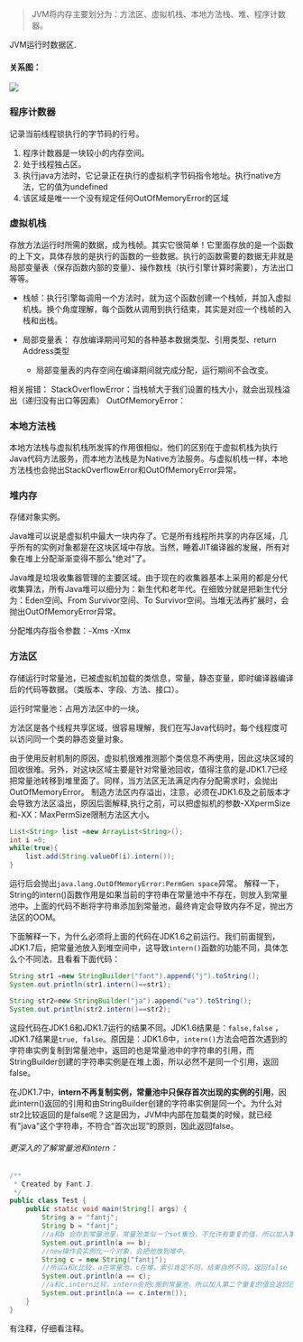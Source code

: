 >JVM将内存主要划分为：方法区、虚拟机栈、本地方法栈、堆、程序计数器。

JVM运行时数据区.


####    关系图：

![](https://upload-images.jianshu.io/upload_images/5786888-19ec249144c09df4.png?imageMogr2/auto-orient/strip%7CimageView2/2/w/1240)


###   程序计数器
记录当前线程锁执行的字节码的行号。
1. 程序计数器是一块较小的内存空间。
2. 处于线程独占区。
3. 执行java方法时，它记录正在执行的虚拟机字节码指令地址。执行native方法，它的值为undefined
4. 该区域是唯一一个没有规定任何OutOfMemoryError的区域

###   虚拟机栈
存放方法运行时所需的数据，成为栈帧。其实它很简单！它里面存放的是一个函数的上下文，具体存放的是执行的函数的一些数据。执行的函数需要的数据无非就是局部变量表（保存函数内部的变量）、操作数栈（执行引擎计算时需要），方法出口等等。

* 栈帧：执行引擎每调用一个方法时，就为这个函数创建一个栈帧，并加入虚拟机栈。换个角度理解，每个函数从调用到执行结束，其实是对应一个栈帧的入栈和出栈。

* 局部变量表： 存放编译期间可知的各种基本数据类型、引用类型、return Address类型
    * 局部变量表的内存空间在编译期间就完成分配，运行期间不会改变。

相关报错：
StackOverflowError：当栈帧大于我们设置的栈大小，就会出现栈溢出（递归没有出口等因素）
OutOfMemoryError：




###   本地方法栈
本地方法栈与虚拟机栈所发挥的作用很相似，他们的区别在于虚拟机栈为执行Java代码方法服务，而本地方法栈是为Native方法服务。与虚拟机栈一样，本地方法栈也会抛出StackOverflowError和OutOfMemoryError异常。


###   堆内存
存储对象实例。

Java堆可以说是虚拟机中最大一块内存了。它是所有线程所共享的内存区域，几乎所有的实例对象都是在这块区域中存放。当然，睡着JIT编译器的发展，所有对象在堆上分配渐渐变得不那么“绝对”了。

Java堆是垃圾收集器管理的主要区域。由于现在的收集器基本上采用的都是分代收集算法，所有Java堆可以细分为：新生代和老年代。在细致分就是把新生代分为：Eden空间、From Survivor空间、To Survivor空间。当堆无法再扩展时，会抛出OutOfMemoryError异常。

分配堆内存指令参数：-Xms -Xmx


###   方法区
存储运行时常量池，已被虚拟机加载的类信息，常量，静态变量，即时编译器编译后的代码等数据。（类版本、字段、方法、接口）。

运行时常量池：占用方法区中的一块。

方法区是各个线程共享区域，很容易理解，我们在写Java代码时，每个线程度可以访问同一个类的静态变量对象。

由于使用反射机制的原因，虚拟机很难推测那个类信息不再使用，因此这块区域的回收很难。另外，对这块区域主要是针对常量池回收，值得注意的是JDK1.7已经把常量池转移到堆里面了。同样，当方法区无法满足内存分配需求时，会抛出OutOfMemoryError。 
制造方法区内存溢出，注意，必须在JDK1.6及之前版本才会导致方法区溢出，原因后面解释,执行之前，可以把虚拟机的参数-XXpermSize和-XX：MaxPermSize限制方法区大小。
```Java
List<String> list =new ArrayList<String>();
int i =0;
while(true){
    list.add(String.valueOf(i).intern());
} 
```

运行后会抛出`java.lang.OutOfMemoryError:PermGen space`异常。 
解释一下，String的intern()函数作用是如果当前的字符串在常量池中不存在，则放入到常量池中。上面的代码不断将字符串添加到常量池，最终肯定会导致内存不足，抛出方法区的OOM。

下面解释一下，为什么必须将上面的代码在JDK1.6之前运行。我们前面提到，JDK1.7后，把常量池放入到堆空间中，这导致`intern()`函数的功能不同，具体怎么个不同法，且看看下面代码：
```java
String str1 =new StringBuilder("fant").append("j").toString();
System.out.println(str1.intern()==str1);

String str2=new StringBuilder("ja").append("va").toString();
System.out.println(str2.intern()==str2);
```
这段代码在JDK1.6和JDK1.7运行的结果不同。JDK1.6结果是：`false,false` ，JDK1.7结果是`true, false`。原因是：JDK1.6中，`intern()`方法会吧首次遇到的字符串实例复制到常量池中，返回的也是常量池中的字符串的引用，而StringBuilder创建的字符串实例是在堆上面，所以必然不是同一个引用，返回false。

在JDK1.7中，**intern不再复制实例，常量池中只保存首次出现的实例的引用**，因此intern()返回的引用和由StringBuilder创建的字符串实例是同一个。为什么对str2比较返回的是false呢？这是因为，JVM中内部在加载类的时候，就已经有"java"这个字符串，不符合“首次出现”的原则，因此返回false。

######   更深入的了解常量池和intern：
```java
/**
 * Created by Fant.J.
 */
public class Test {
    public static void main(String[] args) {
        String a = "fantj";
        String b = "fantj";
        //a和b 会存到常量池里，常量池类似一个set集合，不允许有重复的值，所以加入第二个重复的值会返回已存在值的索引
        System.out.println(a == b);
        //new操作会实例化一个对象，会把他放到堆中。
        String c = new String("fantj");
        //所以a和c比较，a在常量池，c在堆，索引肯定不同，结果自然不同，返回false
        System.out.println(a == c);
        //a和c.intern比较，intern会把c搬到常量池，所以加入第二个重复的值会返回已存在值的索引，返回true
        System.out.println(a == c.intern());
    }
}
```
有注释，仔细看注释。
